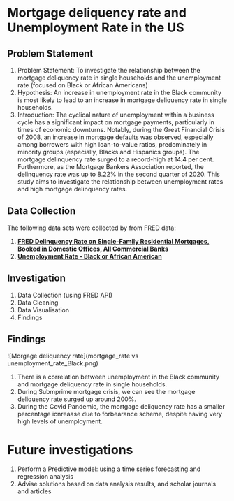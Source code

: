 # Mortgage deliquency rate and Unemployment Rate in the US

## Problem Statement
1. Problem Statement: To investigate the relationship between the mortgage deliquency rate in single households and the unemployment rate (focused on Black or African Americans)
2. Hypothesis: An increase in unemployment rate in the Black community is most likely to lead to an increase in mortgage deliquency rate in single households. 
3. Introduction: The cyclical nature of unemployment within a business cycle has a significant impact on mortgage payments, particularly in times of economic downturns. Notably, during the Great Financial Crisis of 2008, an increase in mortgage defaults was observed, especially among borrowers with high loan-to-value ratios, predominately in minority groups (especially, Blacks and Hispanics groups). The mortgage delinquency rate surged to a record-high at 14.4 per cent. Furthermore, as the Mortgage Bankers Association reported, the delinquency rate was up to 8.22% in the second quarter of 2020. This study aims to investigate the relationship between unemployment rates and high mortgage delinquency rates.


## Data Collection
The following data sets were collected by from FRED data:
1. __[FRED Delinquency Rate on Single-Family Residential Mortgages, Booked in Domestic Offices, All Commercial Banks](https://fred.stlouisfed.org/series/DRSFRMACBS)__
2. __[Unemployment Rate - Black or African American](https://fred.stlouisfed.org/series/LNS14000006)__

## Investigation
1. Data Collection (using FRED API)
2. Data Cleaning 
3. Data Visualisation 
4. Findings

## Findings
![Morgage deliquency rate](mortgage_rate vs unemployment_rate_Black.png)
1. There is a correlation between unemployment in the Black community and mortgage deliquency rate in single households. 
2. During Submprime mortgage crisis, we can see the mortgage deliquency rate surged up around 200%. 
3. During the Covid Pandemic, the mortgage deliquency rate has a smaller percentage icnreaase due to forbearance scheme, despite having  very high levels of unemployment.

# Future investigations
1. Perform a Predictive model: using a time series forecasting and regression analysis
2. Advise solutions based on data analysis results, and scholar journals and articles
